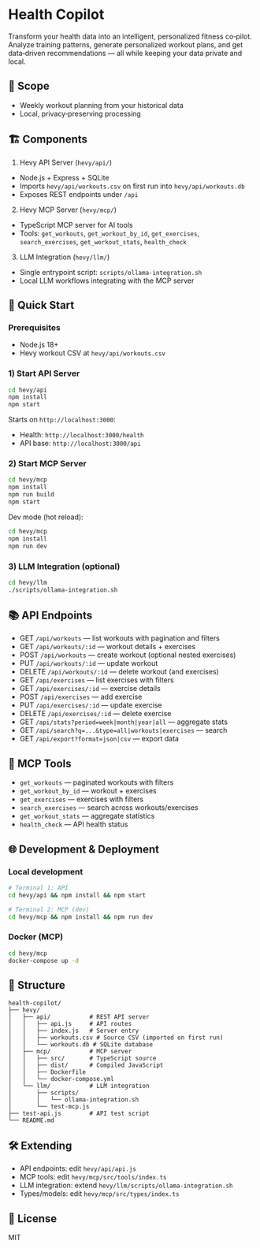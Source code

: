 # Health Copilot

Transform your health data into an intelligent, personalized fitness co‑pilot. Analyze training patterns, generate personalized workout plans, and get data‑driven recommendations — all while keeping your data private and local.

## 🎯 Scope

- Weekly workout planning from your historical data
- Local, privacy‑preserving processing

## 🏗️ Components

1. Hevy API Server (`hevy/api/`)

- Node.js + Express + SQLite
- Imports `hevy/api/workouts.csv` on first run into `hevy/api/workouts.db`
- Exposes REST endpoints under `/api`

2. Hevy MCP Server (`hevy/mcp/`)

- TypeScript MCP server for AI tools
- Tools: `get_workouts`, `get_workout_by_id`, `get_exercises`, `search_exercises`, `get_workout_stats`, `health_check`

3. LLM Integration (`hevy/llm/`)

- Single entrypoint script: `scripts/ollama-integration.sh`
- Local LLM workflows integrating with the MCP server

## 🚀 Quick Start

### Prerequisites

- Node.js 18+
- Hevy workout CSV at `hevy/api/workouts.csv`

### 1) Start API Server

```bash
cd hevy/api
npm install
npm start
```

Starts on `http://localhost:3000`:

- Health: `http://localhost:3000/health`
- API base: `http://localhost:3000/api`

### 2) Start MCP Server

```bash
cd hevy/mcp
npm install
npm run build
npm start
```

Dev mode (hot reload):

```bash
cd hevy/mcp
npm install
npm run dev
```

### 3) LLM Integration (optional)

```bash
cd hevy/llm
./scripts/ollama-integration.sh
```

## 📚 API Endpoints

- GET `/api/workouts` — list workouts with pagination and filters
- GET `/api/workouts/:id` — workout details + exercises
- POST `/api/workouts` — create workout (optional nested exercises)
- PUT `/api/workouts/:id` — update workout
- DELETE `/api/workouts/:id` — delete workout (and exercises)
- GET `/api/exercises` — list exercises with filters
- GET `/api/exercises/:id` — exercise details
- POST `/api/exercises` — add exercise
- PUT `/api/exercises/:id` — update exercise
- DELETE `/api/exercises/:id` — delete exercise
- GET `/api/stats?period=week|month|year|all` — aggregate stats
- GET `/api/search?q=...&type=all|workouts|exercises` — search
- GET `/api/export?format=json|csv` — export data

## 🔧 MCP Tools

- `get_workouts` — paginated workouts with filters
- `get_workout_by_id` — workout + exercises
- `get_exercises` — exercises with filters
- `search_exercises` — search across workouts/exercises
- `get_workout_stats` — aggregate statistics
- `health_check` — API health status

## 🌐 Development & Deployment

### Local development

```bash
# Terminal 1: API
cd hevy/api && npm install && npm start

# Terminal 2: MCP (dev)
cd hevy/mcp && npm install && npm run dev
```

### Docker (MCP)

```bash
cd hevy/mcp
docker-compose up -d
```

## 📁 Structure

```
health-copilot/
├── hevy/
│   ├── api/           # REST API server
│   │   ├── api.js     # API routes
│   │   ├── index.js   # Server entry
│   │   ├── workouts.csv # Source CSV (imported on first run)
│   │   └── workouts.db # SQLite database
│   ├── mcp/           # MCP server
│   │   ├── src/       # TypeScript source
│   │   ├── dist/      # Compiled JavaScript
│   │   ├── Dockerfile
│   │   └── docker-compose.yml
│   └── llm/           # LLM integration
│       ├── scripts/
│       │   └── ollama-integration.sh
│       └── test-mcp.js
├── test-api.js        # API test script
└── README.md
```

## 🛠️ Extending

- API endpoints: edit `hevy/api/api.js`
- MCP tools: edit `hevy/mcp/src/tools/index.ts`
- LLM integration: extend `hevy/llm/scripts/ollama-integration.sh`
- Types/models: edit `hevy/mcp/src/types/index.ts`

## 📄 License

MIT
